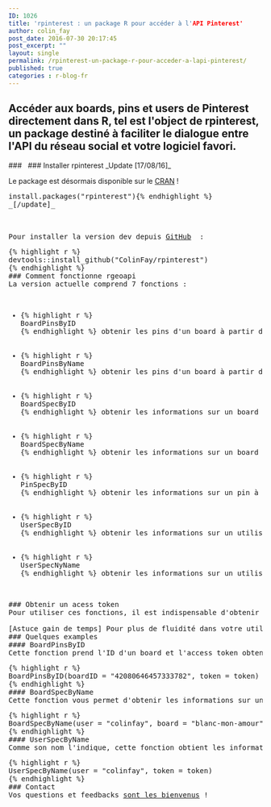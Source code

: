 ```yaml
---
ID: 1026
title: 'rpinterest : un package R pour accéder à l'API Pinterest'
author: colin_fay
post_date: 2016-07-30 20:17:45
post_excerpt: ""
layout: single
permalink: /rpinterest-un-package-r-pour-acceder-a-lapi-pinterest/
published: true
categories : r-blog-fr
---
```

## Accéder aux boards, pins et users de Pinterest directement dans R, tel est l'object de rpinterest, un package destiné à faciliter le dialogue entre l'API du réseau social et votre logiciel favori. <!--more-->
<div id="geoapi" class="section level2">
### 
&nbsp;
### Installer rpinterest
_Update [17/08/16]_

Le package est désormais disponible sur le <a href="https://cran.r-project.org/web/packages/rpinterest/index.html">CRAN</a> !
<pre class="{r}">install.packages("rpinterest"){% endhighlight %}
_[/update]_

&nbsp;

Pour installer la version dev depuis <a href="https://github.com/ColinFay/rpinterest" target="_blank">GitHub</a>  :
<pre class="{r}">{% highlight r %} 
devtools::install_github("ColinFay/rpinterest")
{% endhighlight %}
### Comment fonctionne rgeoapi
La version actuelle comprend 7 fonctions :
<ul>
 	<li>{% highlight r %} 
BoardPinsByID
{% endhighlight %} obtenir les pins d'un board à partir de l'ID d'un board</li>
 	<li>{% highlight r %} 
BoardPinsByName
{% endhighlight %} obtenir les pins d'un board à partir du nom d'un board</li>
 	<li>{% highlight r %} 
BoardSpecByID
{% endhighlight %} obtenir les informations sur un board à partir de l'ID d'un board</li>
 	<li>{% highlight r %} 
BoardSpecByName
{% endhighlight %} obtenir les informations sur un board à partir du nom d'un board</li>
 	<li>{% highlight r %} 
PinSpecByID
{% endhighlight %} obtenir les informations sur un pin à partir de son ID</li>
 	<li>{% highlight r %} 
UserSpecByID
{% endhighlight %} obtenir les informations sur un utilisateur à partir de son ID</li>
 	<li>{% highlight r %} 
UserSpecNyName
{% endhighlight %} obtenir les informations sur un utilisateur à partir de son nom</li>
</ul>
### Obtenir un acess token
Pour utiliser ces fonctions, il est indispensable d'obtenir un _access token_ disponible sur l'<a href="https://developers.pinterest.com/tools/access_token/" target="_blank">interface developpers</a> de Pinterest.

[Astuce gain de temps] Pour plus de fluidité dans votre utilisation de ce package, créez un objet R appelé _token_, et contenant la chaine de caractères de votre access token — ensuite, vous n'aurez plus qu'à insérer _token_ dans votre appel à la fonction (ce qui vous sauvera de quelques mouvements de clavier, et de quelques sueurs froides, avouons-le).
### Quelques examples
#### BoardPinsByID
Cette fonction prend l'ID d'un board et l'access token obtenu dans l'interface developpers de Pinterest, et retourne tous les pins disponibles sur ce board.
<pre class="{r}">{% highlight r %} 
<span class="pl-c">BoardPinsByID(boardID = "42080646457333782", token = token)
{% endhighlight %}
#### BoardSpecByName
Cette fonction vous permet d'obtenir les informations sur un board, à partir de son nom et du nom de l'utilisateur qui l'a créé.
<pre class="{r}">{% highlight r %} 
<span class="pl-c">BoardSpecByName(user = "colinfay", board = "blanc-mon-amour", token = token)
{% endhighlight %}
#### UserSpecByName
Comme son nom l'indique, cette fonction obtient les informations sur l’utilisateur Pinterest spécifié.
<pre class="{r}">{% highlight r %} 
<span class="pl-c">UserSpecByName(user = "colinfay", token = token)
{% endhighlight %}
### Contact
Vos questions et feedbacks <a href="mailto:contact@colinfay.me">sont les bienvenus</a> !

</div>
